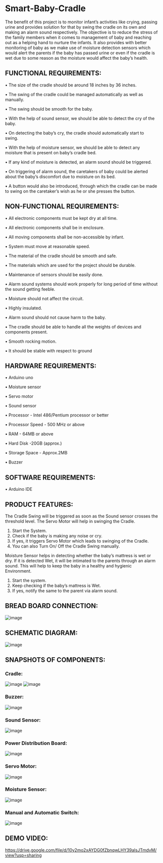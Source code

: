 # Smart-Baby-Cradle

The benefit of this project is to monitor infant’s activities like crying, passing urine and provides solution for that by swing the cradle on its own and making an alarm sound respectively. The objective is to reduce the stress of the family members when it comes to management of baby and reaching out as a helping hand to nurture the infants. It also provides with better monitoring of baby as we make use of moisture detection sensors which would alert the parents if the baby has passed urine or even if the cradle is wet due to some reason as the moisture would affect the baby’s health. 

## FUNCTIONAL REQUIREMENTS:

•	The size of the cradle should be around 18 inches by 36 inches.

•	The swing of the cradle could be managed automatically as well as manually.

•	The swing should be smooth for the baby.

•	With the help of sound sensor, we should be able to detect the cry of the baby.

•	On detecting the baby’s cry, the cradle should automatically start to swing.

•	With the help of moisture sensor, we should be able to detect any moisture that is present on baby’s cradle bed.

•	If any kind of moisture is detected, an alarm sound should be triggered.

•	On triggering of alarm sound, the caretakers of baby could be alerted about the baby’s discomfort due to moisture on its bed.

•	A button would also be introduced, through which the cradle can be made to swing on the caretaker’s wish as he or she presses the button.

## NON-FUNCTIONAL REQUIREMENTS:

•	All electronic components must be kept dry at all time.

•	All electronic components shall be in enclosure.

•	All moving components shall be non-accessible by infant.

•	System must move at reasonable speed.

•	The material of the cradle should be smooth and safe.

•	The materials which are used for the project should be durable.

•	Maintenance of sensors should be easily done.

•	Alarm sound systems should work properly for long period of time without the sound getting feeble.

•	Moisture should not affect the circuit.

•	Highly insulated.

•	Alarm sound should not cause harm to the baby.

•	The cradle should be able to handle all the weights of devices and components present.

•	Smooth rocking motion.

•	It should be stable with respect to ground

## HARDWARE REQUIREMENTS:

•	Arduino uno

•	Moisture sensor

•	Servo motor

•	Sound sensor

•	Processor - Intel 486/Pentium processor or better

•	Processor Speed - 500 MHz or above

•	RAM - 64MB or above

•	Hard Disk -20GB (approx.)

•	Storage Space - Approx.2MB

• Buzzer


## SOFTWARE REQUIREMENTS:

•	Arduino IDE

##	PRODUCT FEATURES:

The Cradle Swing will be triggered as soon as the Sound sensor crosses the threshold level. The Servo Motor will help in swinging the Cradle. 
1.	Start the System. 
2.	Check if the baby is making any noise or cry. 
3.	If yes, it triggers Servo Motor which leads to swinging of the Cradle. 
4.	You can also Turn On/ Off the Cradle Swing manually.

Moisture Sensor helps in detecting whether the baby’s mattress is wet or dry. If it is detected Wet, it will be intimated to the parents through an alarm sound. This will help to keep the baby in a healthy and hygienic Environment. 
1.	Start the system. 
2.	Keep checking if the baby’s mattress is Wet. 
3.	If yes, notify the same to the parent via alarm sound.

##	BREAD BOARD CONNECTION:
![image](https://user-images.githubusercontent.com/67183417/215082602-1a0a4348-9ec3-4671-8e8a-86bd4a73daa3.png)

##	SCHEMATIC DIAGRAM:
![image](https://user-images.githubusercontent.com/67183417/215082728-baf41b2d-11e2-49d4-8e17-81d640694edf.png)

## SNAPSHOTS OF COMPONENTS:
### Cradle:

![image](https://user-images.githubusercontent.com/67183417/215083497-3adfbb52-56a2-4645-b463-8b3b3b247763.png)
![image](https://user-images.githubusercontent.com/67183417/215083615-8e9e1ee0-efd1-4b04-a397-07d81e71c371.png)

### Buzzer:

![image](https://user-images.githubusercontent.com/67183417/215083772-5210efde-4f66-4670-bfce-e7f654dd45c7.png)

### Sound Sensor:

![image](https://user-images.githubusercontent.com/67183417/215083825-90df9de1-e38a-42ee-95e2-9e89aa5f3bfd.png)

### Power Distribution Board:

![image](https://user-images.githubusercontent.com/67183417/215083857-b8488dd3-4c82-4aa1-bfe2-966911041335.png)

### Servo Motor:

![image](https://user-images.githubusercontent.com/67183417/215083934-c0df7f4c-836e-4fc5-91e5-c8090bde778b.png)

### Moisture Sensor:

![image](https://user-images.githubusercontent.com/67183417/215084068-0a369f21-3f67-4204-b8f0-66172bf07dbe.png)

### Manual and Automatic Switch:

![image](https://user-images.githubusercontent.com/67183417/215084156-ce9d8d09-edec-4714-a08a-6e15d5e5cb53.png)

## DEMO VIDEO:
https://drive.google.com/file/d/10y2mo2xAYDG0fZbnqwLHY39alsJTmdvM/view?usp=sharing

